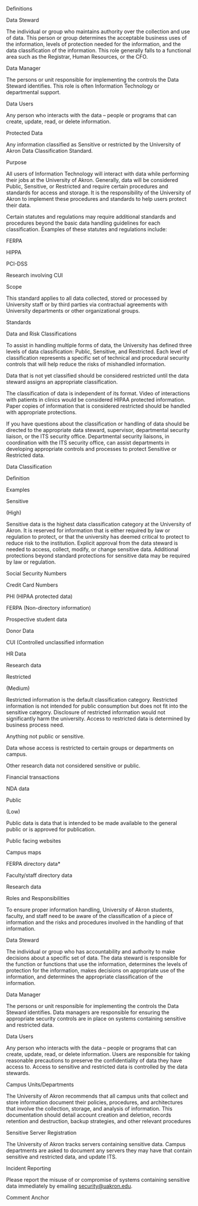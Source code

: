 Definitions 

 

Data Steward 

The individual or group who maintains authority over the collection and use of data. This person or group determines the acceptable business uses of the information, levels of protection needed for the information, and the data classification of the information. This role generally falls to a functional area such as the Registrar, Human Resources, or the CFO. 

Data Manager 

The persons or unit responsible for implementing the controls the Data Steward identifies. This role is often Information Technology or departmental support. 

Data Users 

Any person who interacts with the data – people or programs that can create, update, read, or delete information. 

Protected Data 

Any information classified as Sensitive or restricted by the University of Akron Data Classification Standard. 

 

Purpose 

All users of Information Technology will interact with data while performing their jobs at the University of Akron. Generally, data will be considered Public, Sensitive, or Restricted and require certain procedures and standards for access and storage. It is the responsibility of the University of Akron to implement these procedures and standards to help users protect their data. 

Certain statutes and regulations may require additional standards and procedures beyond the basic data handling guidelines for each classification. Examples of these statutes and regulations include: 

FERPA 

HIPPA 

PCI-DSS 

Research involving CUI 

 

Scope 

This standard applies to all data collected, stored or processed by University staff or by third parties via contractual agreements with University departments or other organizational groups. 

 

Standards 

Data and Risk Classifications 

To assist in handling multiple forms of data, the University has defined three levels of data classification: Public, Sensitive, and Restricted. Each level of classification represents a specific set of technical and procedural security controls that will help reduce the risks of mishandled information. 

Data that is not yet classified should be considered restricted until the data steward assigns an appropriate classification. 

The classification of data is independent of its format. Video of interactions with patients in clinics would be considered HIPAA protected information. Paper copies of information that is considered restricted should be handled with appropriate protections. 

If you have questions about the classification or handling of data should be directed to the appropriate data steward, supervisor, departmental security liaison, or the ITS security office. Departmental security liaisons, in coordination with the ITS security office, can assist departments in developing appropriate controls and processes to protect Sensitive or Restricted data. 

Data Classification 

Definition 

Examples 

Sensitive 

(High) 

Sensitive data is the highest data classification category at the University of Akron. It is reserved for information that is either required by law or regulation to protect, or that the university has deemed critical to protect to reduce risk to the institution. Explicit approval from the data steward is needed to access, collect, modify, or change sensitive data. Additional protections beyond standard protections for sensitive data may be required by law or regulation. 

Social Security Numbers 

Credit Card Numbers 

PHI (HIPAA protected data) 

FERPA (Non-directory information) 

Prospective student data 

Donor Data 

CUI (Controlled unclassified information 

HR Data 

Research data 

Restricted 

(Medium) 

Restricted information is the default classification category. Restricted information is not intended for public consumption but does not fit into the sensitive category. Disclosure of restricted information would not significantly harm the university. Access to restricted data is determined by business process need. 

Anything not public or sensitive. 

Data whose access is restricted to certain groups or departments on campus. 

Other research data not considered sensitive or public. 

Financial transactions 

NDA data 

Public 

(Low) 

Public data is data that is intended to be made available to the general public or is approved for publication. 

Public facing websites 

Campus maps 

FERPA directory data* 

Faculty/staff directory data 

Research data 

 

Roles and Responsibilities 

To ensure proper information handling, University of Akron students, faculty, and staff need to be aware of the classification of a piece of information and the risks and procedures involved in the handling of that information. 

 

Data Steward 

The individual or group who has accountability and authority to make decisions about a specific set of data. The data steward is responsible for the function or functions that use the information, determines the levels of protection for the information, makes decisions on appropriate use of the information, and determines the appropriate classification of the information. 

Data Manager 

The persons or unit responsible for implementing the controls the Data Steward identifies. Data managers are responsible for ensuring the appropriate security controls are in place on systems containing sensitive and restricted data. 

Data Users 

Any person who interacts with the data – people or programs that can create, update, read, or delete information. Users are responsible for taking reasonable precautions to preserve the confidentiality of data they have access to. Access to sensitive and restricted data is controlled by the data stewards. 

Campus Units/Departments 

The University of Akron recommends that all campus units that collect and store information document their policies, procedures, and architectures that involve the collection, storage, and analysis of information. This documentation should detail account creation and deletion, records retention and destruction, backup strategies, and other relevant procedures 

 

Sensitive Server Registration 

The University of Akron tracks servers containing sensitive data. Campus departments are asked to document any servers they may have that contain sensitive and restricted data, and update ITS. 

Incident Reporting 

Please report the misuse of or compromise of systems containing sensitive data immediately by emailing security@uakron.edu. 

 

 

Comment Anchor 
